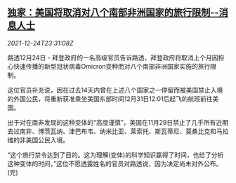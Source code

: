 <!--1640390463000-->
[独家：美国将取消对八个南部非洲国家的旅行限制--消息人士](https://cn.reuters.com/article/us-south-african-nations-travel-1225-idCNKBS2J312X)
------

<div><i>2021-12-24T23:31:08Z</i></div><p>路透12月24日 - 拜登政府的一名高级官员告诉路透，拜登政府将取消上个月因担心快速传播的新型冠状病毒Omicron变种而对八个南部非洲国家实施的旅行限制。</p><p>这位官员补充说，因在过去14天内曾在上述八个国家之一停留而被美国禁止入境的外国公民，将重新获准乘坐美国东部时间12月31日12:01后起飞的航班前往美国。</p><p>出于对在南非发现的这种变体的“高度谨慎”，美国在11月29日禁止了几乎所有近期去过南非、博茨瓦纳、津巴布韦、纳米比亚、莱索托、斯瓦蒂尼、莫桑比克和马拉维的非美国公民入境。</p><p>“这个旅行禁令达到了目的。这为理解(变体)的科学知识赢得了时间，也给了分析这种变体的时间，”这位不愿透露姓名的官员对路透说，因为决定尚未对外公布。(完)</p>
